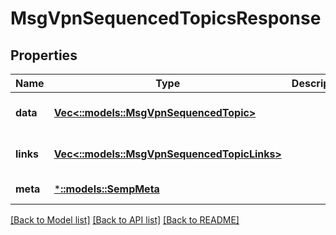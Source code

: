 # MsgVpnSequencedTopicsResponse

## Properties
Name | Type | Description | Notes
------------ | ------------- | ------------- | -------------
**data** | [**Vec<::models::MsgVpnSequencedTopic>**](MsgVpnSequencedTopic.md) |  | [optional] [default to null]
**links** | [**Vec<::models::MsgVpnSequencedTopicLinks>**](MsgVpnSequencedTopicLinks.md) |  | [optional] [default to null]
**meta** | [***::models::SempMeta**](SempMeta.md) |  | [default to null]

[[Back to Model list]](../README.md#documentation-for-models) [[Back to API list]](../README.md#documentation-for-api-endpoints) [[Back to README]](../README.md)


